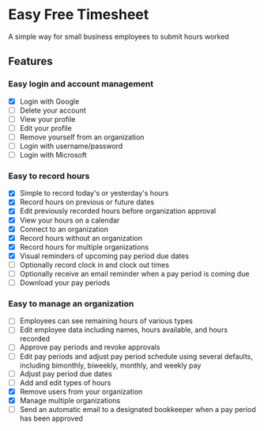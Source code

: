 # Easy Free Timesheet

A simple way for small business employees to submit hours worked

## Features
### Easy login and account management
- [x] Login with Google
- [ ] Delete your account
- [ ] View your profile
- [ ] Edit your profile
- [ ] Remove yourself from an organization
- [ ] Login with username/password
- [ ] Login with Microsoft

### Easy to record hours
- [x] Simple to record today's or yesterday's hours
- [x] Record hours on previous or future dates
- [x] Edit previously recorded hours before organization approval
- [x] View your hours on a calendar
- [x] Connect to an organization
- [x] Record hours without an organization
- [x] Record hours for multiple organizations
- [x] Visual reminders of upcoming pay period due dates
- [ ] Optionally record clock in and clock out times
- [ ] Optionally receive an email reminder when a pay period is coming due
- [ ] Download your pay periods

### Easy to manage an organization
- [ ] Employees can see remaining hours of various types
- [ ] Edit employee data including names, hours available, and hours recorded
- [ ] Approve pay periods and revoke approvals
- [ ] Edit pay periods and adjust pay period schedule using several defaults, including bimonthly, biweekly, monthly, and weekly pay 
- [ ] Adjust pay period due dates
- [ ] Add and edit types of hours
- [x] Remove users from your organization
- [x] Manage multiple organizations
- [ ] Send an automatic email to a designated bookkeeper when a pay period has been approved